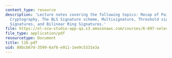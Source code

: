 ```yaml
---
content_type: resource
description: 'Lecture notes covering the following topics: Recap of Pairing? Based
  Cryptography, The BLS Signature scheme, Multisignature, Threshold signatures, Aggregate
  Signatures, and Bilinear Ring Signatures.'
file: https://ol-ocw-studio-app-qa.s3.amazonaws.com/courses/6-897-selected-topics-in-cryptography-spring-2004/88bcb67d35996af6e9111ee9c5331e3a_l26.pdf
file_type: application/pdf
resourcetype: Document
title: l26.pdf
uid: 88bcb67d-3599-6af6-e911-1ee9c5331e3a
---
```

